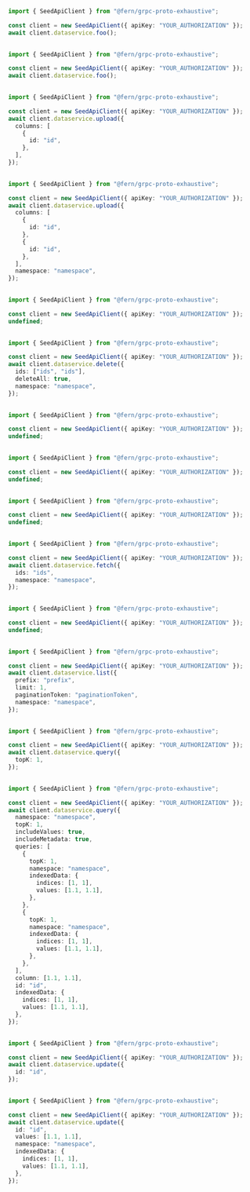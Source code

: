 ```typescript
import { SeedApiClient } from "@fern/grpc-proto-exhaustive";

const client = new SeedApiClient({ apiKey: "YOUR_AUTHORIZATION" });
await client.dataservice.foo();
 
```                        


```typescript
import { SeedApiClient } from "@fern/grpc-proto-exhaustive";

const client = new SeedApiClient({ apiKey: "YOUR_AUTHORIZATION" });
await client.dataservice.foo();
 
```                        


```typescript
import { SeedApiClient } from "@fern/grpc-proto-exhaustive";

const client = new SeedApiClient({ apiKey: "YOUR_AUTHORIZATION" });
await client.dataservice.upload({
  columns: [
    {
      id: "id",
    },
  ],
});
 
```                        


```typescript
import { SeedApiClient } from "@fern/grpc-proto-exhaustive";

const client = new SeedApiClient({ apiKey: "YOUR_AUTHORIZATION" });
await client.dataservice.upload({
  columns: [
    {
      id: "id",
    },
    {
      id: "id",
    },
  ],
  namespace: "namespace",
});
 
```                        


```typescript
import { SeedApiClient } from "@fern/grpc-proto-exhaustive";

const client = new SeedApiClient({ apiKey: "YOUR_AUTHORIZATION" });
undefined;
 
```                        


```typescript
import { SeedApiClient } from "@fern/grpc-proto-exhaustive";

const client = new SeedApiClient({ apiKey: "YOUR_AUTHORIZATION" });
await client.dataservice.delete({
  ids: ["ids", "ids"],
  deleteAll: true,
  namespace: "namespace",
});
 
```                        


```typescript
import { SeedApiClient } from "@fern/grpc-proto-exhaustive";

const client = new SeedApiClient({ apiKey: "YOUR_AUTHORIZATION" });
undefined;
 
```                        


```typescript
import { SeedApiClient } from "@fern/grpc-proto-exhaustive";

const client = new SeedApiClient({ apiKey: "YOUR_AUTHORIZATION" });
undefined;
 
```                        


```typescript
import { SeedApiClient } from "@fern/grpc-proto-exhaustive";

const client = new SeedApiClient({ apiKey: "YOUR_AUTHORIZATION" });
undefined;
 
```                        


```typescript
import { SeedApiClient } from "@fern/grpc-proto-exhaustive";

const client = new SeedApiClient({ apiKey: "YOUR_AUTHORIZATION" });
await client.dataservice.fetch({
  ids: "ids",
  namespace: "namespace",
});
 
```                        


```typescript
import { SeedApiClient } from "@fern/grpc-proto-exhaustive";

const client = new SeedApiClient({ apiKey: "YOUR_AUTHORIZATION" });
undefined;
 
```                        


```typescript
import { SeedApiClient } from "@fern/grpc-proto-exhaustive";

const client = new SeedApiClient({ apiKey: "YOUR_AUTHORIZATION" });
await client.dataservice.list({
  prefix: "prefix",
  limit: 1,
  paginationToken: "paginationToken",
  namespace: "namespace",
});
 
```                        


```typescript
import { SeedApiClient } from "@fern/grpc-proto-exhaustive";

const client = new SeedApiClient({ apiKey: "YOUR_AUTHORIZATION" });
await client.dataservice.query({
  topK: 1,
});
 
```                        


```typescript
import { SeedApiClient } from "@fern/grpc-proto-exhaustive";

const client = new SeedApiClient({ apiKey: "YOUR_AUTHORIZATION" });
await client.dataservice.query({
  namespace: "namespace",
  topK: 1,
  includeValues: true,
  includeMetadata: true,
  queries: [
    {
      topK: 1,
      namespace: "namespace",
      indexedData: {
        indices: [1, 1],
        values: [1.1, 1.1],
      },
    },
    {
      topK: 1,
      namespace: "namespace",
      indexedData: {
        indices: [1, 1],
        values: [1.1, 1.1],
      },
    },
  ],
  column: [1.1, 1.1],
  id: "id",
  indexedData: {
    indices: [1, 1],
    values: [1.1, 1.1],
  },
});
 
```                        


```typescript
import { SeedApiClient } from "@fern/grpc-proto-exhaustive";

const client = new SeedApiClient({ apiKey: "YOUR_AUTHORIZATION" });
await client.dataservice.update({
  id: "id",
});
 
```                        


```typescript
import { SeedApiClient } from "@fern/grpc-proto-exhaustive";

const client = new SeedApiClient({ apiKey: "YOUR_AUTHORIZATION" });
await client.dataservice.update({
  id: "id",
  values: [1.1, 1.1],
  namespace: "namespace",
  indexedData: {
    indices: [1, 1],
    values: [1.1, 1.1],
  },
});
 
```                        


